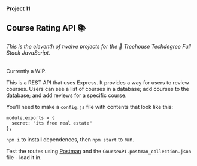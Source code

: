 #### Project 11

## Course Rating API 📚

###### This is the eleventh of twelve projects for the 🏡 Treehouse Techdegree Full Stack JavaScript.
Currently a WIP. 

This is a REST API that uses Express. It provides a way for users to review courses. Users can see a list of courses in a database; add courses to the database; and add reviews for a specific course.

You'll need to make a `config.js` file with contents that look like this:
``` 
module.exports = {
  secret: "its free real estate"
}; 
```

`npm i` to install dependences, then `npm start` to run.

Test the routes using [Postman](https://www.getpostman.com/) and the `CourseAPI.postman_collection.json` file - load it in.